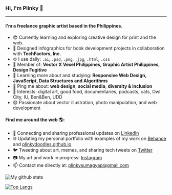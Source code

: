 ### Hi, I'm Plinky 👋
---

<!-- I'm Plinky Sumagyap, a freelance graphic artist focusing on vector illustration and exploring creative design for print and the web. I also design educational infographics for book development projects in collaboration with TechFactors Inc.-->

#### I'm a freelance graphic artist based in the Philippines.

- 😎 Currently learning and exploring creative design for print and the web.
- 📖 Designed infographics for book development projects in collaboration with **TechFactors, Inc.**
- ⚙️ I use daily: `.ai`, `.psd`, `.png`, `.jpg`, `.html`, `.css`
- 💅 Member of: **Vector X Vexel Philippines, Graphic Artist Philippines, Design Fugitive**
- 🌱 Learning more about and studying: **Responsive Web Design, JavaScript, Data Structures and Algorithms**
- 💬 Ping me about: **web design**, **social media**, **diversity & inclusion**
- 💜 Interests: digital art, good food, documentaries, podcasts, cats, Owl City, IU, Ben&Ben, UDD 
- 😄 Passionate about vector illustration, photo manipulation, and web development

#### Find me around the web 🌎:
- 💼 Connecting and sharing professional updates on <a href="https://www.linkedin.com/in/plinkysumagyap/">LinkedIn</a>
- 🌐 Updating my personal portfolio with examples of my work on <a href="https://www.behance.net/plinkysumagyap">Behance</a> and <a href="https://plinkydoodles.github.io">plinkydoodles.github.io</a>
- 🐦 Tweeting about art, memes, and sharing tech tweets on <a href="https://twitter.com/plinkydoodles/">Twitter</a>
- 📷 My art and work in progress: <a href="https://www.instagram.com/plinkydoodles">Instagram</a>
- 📫 Contact me directly at: plinkysumagyap@gmail.com

![My github stats](https://github-readme-stats.vercel.app/api?username=plinkydoodles&show_icons=true)

[![Top Langs](https://github-readme-stats.vercel.app/api/top-langs/?username=plinkydoodles)](https://github.com/plinkydoodles/github-readme-stats)

<!--
**plinkydoodles/plinkydoodles** is a ✨ _special_ ✨ repository because its `README.md` (this file) appears on your GitHub profile.

Here are some ideas to get you started:

- 🔭 I’m currently working on ...
- 🌱 I’m currently learning ...
- 👯 I’m looking to collaborate on ...
- 🤔 I’m looking for help with ...
- 💬 Ask me about ...
- 📫 How to reach me: ...
- 😄 Pronouns: ...
- ⚡ Fun fact: ...



-->



